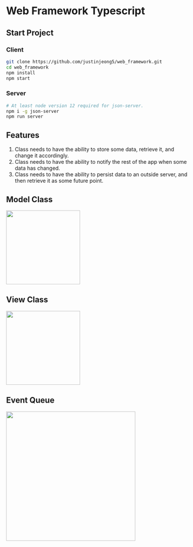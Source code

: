 # Web Framework Typescript

## Start Project

### Client
```zsh
git clone https://github.com/justinjeong5/web_framework.git
cd web_framework
npm install
npm start
```
### Server
```zsh
# At least node version 12 required for json-server.
npm i -g json-server
npm run server
```

## Features

1. Class needs to have the ability to store some data, retrieve it, and change it accordingly.
2. Class needs to have the ability to notify the rest of the app when some data has changed.
3. Class needs to have the ability to persist data to an outside server, and then retrieve it as some future point.

## Model Class
<a href="https://viewer.diagrams.net/?highlight=0000FF&edit=_blank&layers=1&nav=1&title=%5BWF%5DclassInterface.drawio#R7ZbJbtswEIafRoBzCKDVcY5ekrQoWgR1gLZHWqJlIZSoSvTWp%2B8MF4myHMQt4BoF7IvFf4aL5pufkBNM891TRcrVZ55Q5vhusnOCmeP7XhSF8IfKXin3nhbSKkt0UivMs19Ui65W11lC606i4JyJrOyKMS8KGouORqqKb7tpS866u5YkpT1hHhPWV79liVgpdRS5rf6BZunK7Oy5OpITk6yFekUSvrWk4MEJphXnQj3luyllWDxTFzXv8Y1oc7CKFuKUCeOn7z9Cz93VL18fP80Wo5ePzy%2B3vlplQ9hav3DMSF2DpFHKk4u9KYegO9hsshI5A8GDx1pU%2FJVOOeOVTAlG%2FiIYDiFCWJYWoMVwQArByYZWIoPSjnUgz5IEF55sV5mg85LEuMsWGgnXfaUixgq6MKj4ukhookfLjLG5PlPNGb6g1KxDJBEdJSHo%2Bv1gZ7p7s3BegwP6mPKcimoPKWaCIbg%2FGG%2FbhvBDra2sZjAa0T2YNku3mOBBk%2FoDakGP2nOVbYigaDQiiBOMDcHnioNT3sf4T2H1esaVvz7GpfydCePwRIzBuTCGPYwpFYMSiH0hOVUQoVRZkd7YA3hw7mBHt1jnC2D1v8J9lL8zwb2%2FNNyoB7cGuOsyQZse%2BFPj3XBY8UqzT9M%2F9cY9G81hjyYvBnQD73NoVcdHawINtiDxq4oMbtCzOG1IcoSQClko8PHEuZvdXKEfgx5dGvpdDzoQTlNaHSffcfGQIcC6JEWH7PDnGr%2F3JrGqIeZX6YIMXGwG2TlHn1T%2FTOQHbCFulyTP2F5Nz3nBa0m7k1LLL2lMcMtduy886d6LDj%2FaI6gMqvKLtBmZSkWyVqDM8BkPFmFxIijwe7lek2u64a%2BW8dtlFJEmYl2soI1lin25NqJCY1ZRVJpVpOdgpFyHsieHynk41t5Dses%2BDGr%2FYdByIEakB1HXLkTNlYJxYqu0bkRN%2BVFOtRxpTmxcaeYdRLU3MWpVTjn0FDZNqMHSejZC17aZFkd3bxGLLF25uI2FVky7uQkGVgxc3eipdYDDrpHDpnVssdvQOq%2FX%2BcqwcE8ozxqbXC%2Fm%2FsU8uvTFPOp%2FW5ENHegLGFyfZzW9sjvCLggvze6%2Bx26JZbzCOwGedz54jr4n25h1QwYPvwE%3D">
<img src="https://user-images.githubusercontent.com/44011462/136508586-0120246b-afc7-4e45-a335-263f79e4544a.png" width="200px" /></a>

## View Class
<a href="https://viewer.diagrams.net/?tags=%7B%7D&highlight=0000ff&edit=_blank&layers=1&nav=1&title=%5BWF%5DclassView.drawio#R5ZdLj5swEIB%2FDVJ7qAR2IPS4JGkrtXva1VY9OngCVgymjhNIf30HMBDEvio1yoFLgr%2Fxg%2FE3WODQVVZ91axI7xUH6RCXVw5dO4R4vr%2FAv5qcWxIGYQsSLbjtNIAH8QcsdC09Cg6HUUejlDSiGMNY5TnEZsSY1qocd9spOV61YAlMwEPM5JT%2BFNykNgvfHfg3EEnarey5NpKxrrMFh5RxVV4gunHoSitl2qusWoGsN6%2Fbl3bclxei%2FY1pyM17BhRP3rIiexHvT79%2BR8W5%2FP6j%2BGRnOTF5tAmz7cFohjtJ3CcBpUMClhUOjSQuEj32zaRu2sTMudstA1XNU5NJBB5e4mRqDysllW660JBsaRBgZCekvODch5AvkDMpkhxZjHkBBqMTaCPQyJ0NZILzesGoTIWBh4LF9eol1h8yrY45hzplt7%2FBegKoXtw2r5eBVQwqA6PP2MUOIJ1QW8BeYNvlUA6EWpZelMLCMmYrMOmnHiThhfX0D87IxFmXzR3ijYSsbryt5n9u9KVMDjt2bMplLH%2FgV9DSt9%2FSQq%2BlhU60ZM1p2Fh5nJ0Pemsfi4kPzIWD%2FvCxVXJSOHxuVt57eF3Nij%2BxshU535wwocOszXy%2BtZngWTPNG92cxVByazHL197RDGSFZAY6RRgQeTI7Sf6tJYWvSYLmeLtnRWfJWUb1rx%2Ft4ez46xZiEFk9dvyObR87HLSendfwel6xOXx8NbGLT1i6%2BQs%3D">
<img src="https://user-images.githubusercontent.com/44011462/136988850-5f4b1a5c-f1a4-4921-897d-de491e1b9f28.png" width="200px" /></a>

## Event Queue
<a href="https://viewer.diagrams.net/?highlight=0000ff&edit=_blank&layers=1&nav=1&title=%5BFW%5DeventListeners.drawio#R7VlJj5swFP41aE6tWFNynCzTSt0OqdqZowMPcGNw5JhA5tfXEBNAzkKrlIxEuMD7%2FGzs9%2FktGM2axvlHhtbRV%2BoD0UzdzzVrppmm4Ti2uBXIbo%2BMDQmEDPtSqQYW%2BBUkqEs0xT5sWoqcUsLxug16NEnA4y0MMUaztlpASfutaxSCAiw8RFT0F%2FZ5tEddR6%2FxT4DDqHqzocuWGFXKEthEyKdZA7LmmjVllPL9U5xPgRTGq%2Byy7%2Fd0ovUwMQYJ79Lhdab%2FpN%2BDxMkew29P8GNlf0bvLDk3vqsWDL5YvxQp4xENaYLIvEYnjKaJD8WoupBqnS%2BUrgVoCPA3cL6TZKKUUwFFPCayFXLMnxvPL8VQ7x0pzXI5cinsKiHhbPfcFBq9CrHuVkpVv%2F36ikWdNJuENjRlHpyxVbX9EAuBn9EzD%2BQKrwAag5iP6MeAII637XkguT3Dg17NoHiQJP4FoXLcLSKpfNODR7C3elCI5pDzNi8bzugKppRQVqpYrrm0RiPREmBCGrjvgOvbAkcEh4nAPGFMEI2TLTCOhfc8yoYY%2B365abIIc1isUWnhTMQKZSPJiYsBID%2FPlWpb2cGVriZjjVG5XlZ77gGLGl5r6%2F%2BJDVNhQ3MmHZi4pl0VVvXyUlkNyus6TJijy1TYfTJhK0xMESFL5K3%2BxTFGngvL4IhjIHAD7%2B05hqVfpsPtkw5n2HR0CFS90jE6EqdmQ4hT9luLUx%2FuBVnngsztWJCNb1mQuWpBFlGxZwdZkLm3LsjG94LsNBW9BjrjWG08iJyjFGM3p2J8Tzqdk04Vri4fA5zYBf2knWqazbwT03QDQ809B%2Fe53WGAejYz0ORzjIteI56pJp9BfX%2Fql%2Fno9fvTVI9nhlIMdAhTV3INIdZ%2FG8q2xj8ba%2F4H">
  <img src="https://user-images.githubusercontent.com/44011462/136513060-5f194dc3-a9f6-4d58-8575-76e4817a4a53.png" width="350px"/>
</a>
